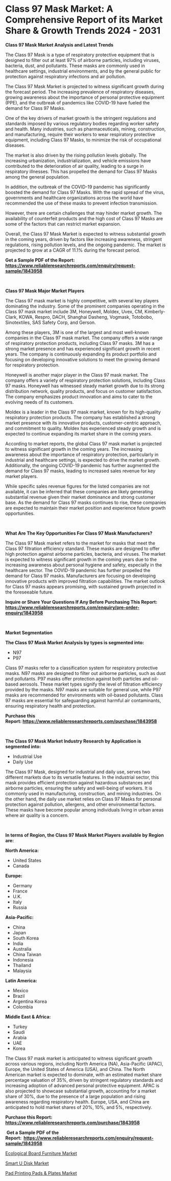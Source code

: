 <p><h1>Class 97 Mask Market: A Comprehensive Report of its Market Share & Growth Trends 2024 - 2031</h1></p><p><strong>Class 97 Mask Market Analysis and Latest Trends</strong></p>
<p><p>The Class 97 Mask is a type of respiratory protective equipment that is designed to filter out at least 97% of airborne particles, including viruses, bacteria, dust, and pollutants. These masks are commonly used in healthcare settings, industrial environments, and by the general public for protection against respiratory infections and air pollution.</p><p>The Class 97 Mask Market is projected to witness significant growth during the forecast period. The increasing prevalence of respiratory diseases, growing awareness about the importance of personal protective equipment (PPE), and the outbreak of pandemics like COVID-19 have fueled the demand for Class 97 Masks. </p><p>One of the key drivers of market growth is the stringent regulations and standards imposed by various regulatory bodies regarding worker safety and health. Many industries, such as pharmaceuticals, mining, construction, and manufacturing, require their workers to wear respiratory protective equipment, including Class 97 Masks, to minimize the risk of occupational diseases.</p><p>The market is also driven by the rising pollution levels globally. The increasing urbanization, industrialization, and vehicle emissions have contributed to the deterioration of air quality, leading to a surge in respiratory illnesses. This has propelled the demand for Class 97 Masks among the general population.</p><p>In addition, the outbreak of the COVID-19 pandemic has significantly boosted the demand for Class 97 Masks. With the rapid spread of the virus, governments and healthcare organizations across the world have recommended the use of these masks to prevent infection transmission.</p><p>However, there are certain challenges that may hinder market growth. The availability of counterfeit products and the high cost of Class 97 Masks are some of the factors that can restrict market expansion.</p><p>Overall, the Class 97 Mask Market is expected to witness substantial growth in the coming years, driven by factors like increasing awareness, stringent regulations, rising pollution levels, and the ongoing pandemic. The market is projected to grow at a CAGR of 11.1% during the forecast period.</p></p>
<p><strong>Get a Sample PDF of the Report:&nbsp; <a href="https://www.reliableresearchreports.com/enquiry/request-sample/1843958">https://www.reliableresearchreports.com/enquiry/request-sample/1843958</a></strong></p>
<p>&nbsp;</p>
<p><strong>Class 97 Mask Major Market Players</strong></p>
<p><p>The Class 97 mask market is highly competitive, with several key players dominating the industry. Some of the prominent companies operating in the Class 97 mask market include 3M, Honeywell, Moldex, Uvex, CM, Kimberly-Clark, KOWA, Respro, DACH, Shanghai Dasheng, Vogmask, Totobobo, Sinotextiles, SAS Safety Corp, and Gerson.</p><p>Among these players, 3M is one of the largest and most well-known companies in the Class 97 mask market. The company offers a wide range of respiratory protection products, including Class 97 masks. 3M has a strong market presence and has experienced significant growth in recent years. The company is continuously expanding its product portfolio and focusing on developing innovative solutions to meet the growing demand for respiratory protection.</p><p>Honeywell is another major player in the Class 97 mask market. The company offers a variety of respiratory protection solutions, including Class 97 masks. Honeywell has witnessed steady market growth due to its strong distribution network, quality products, and focus on customer satisfaction. The company emphasizes product innovation and aims to cater to the evolving needs of its customers.</p><p>Moldex is a leader in the Class 97 mask market, known for its high-quality respiratory protection products. The company has established a strong market presence with its innovative products, customer-centric approach, and commitment to quality. Moldex has experienced steady growth and is expected to continue expanding its market share in the coming years.</p><p>According to market reports, the global Class 97 mask market is projected to witness significant growth in the coming years. The increasing awareness about the importance of respiratory protection, particularly in industrial and healthcare settings, is expected to drive the market growth. Additionally, the ongoing COVID-19 pandemic has further augmented the demand for Class 97 masks, leading to increased sales revenue for key market players.</p><p>While specific sales revenue figures for the listed companies are not available, it can be inferred that these companies are likely generating substantial revenue given their market dominance and strong customer base. As the demand for Class 97 masks continues to rise, these companies are expected to maintain their market position and experience future growth opportunities.</p></p>
<p>&nbsp;</p>
<p><strong>What Are The Key Opportunities For Class 97 Mask Manufacturers?</strong></p>
<p><p>The Class 97 Mask market refers to the market for masks that meet the Class 97 filtration efficiency standard. These masks are designed to offer high protection against airborne particles, bacteria, and viruses. The market is expected to witness significant growth in the coming years due to the increasing awareness about personal hygiene and safety, especially in the healthcare sector. The COVID-19 pandemic has further propelled the demand for Class 97 masks. Manufacturers are focusing on developing innovative products with improved filtration capabilities. The market outlook for Class 97 masks appears promising, with sustained growth projected in the foreseeable future.</p></p>
<p><strong>Inquire or Share Your Questions If Any Before Purchasing This Report: <a href="https://www.reliableresearchreports.com/enquiry/pre-order-enquiry/1843958">https://www.reliableresearchreports.com/enquiry/pre-order-enquiry/1843958</a></strong></p>
<p>&nbsp;</p>
<p><strong>Market Segmentation</strong></p>
<p><strong>The Class 97 Mask Market Analysis by types is segmented into:</strong></p>
<p><ul><li>N97</li><li>P97</li></ul></p>
<p><p>Class 97 masks refer to a classification system for respiratory protective masks. N97 masks are designed to filter out airborne particles, such as dust and pollutants. P97 masks offer protection against both particles and oil-based aerosols. These market types signify the level of filtration efficiency provided by the masks. N97 masks are suitable for general use, while P97 masks are recommended for environments with oil-based pollutants. Class 97 masks are essential for safeguarding against harmful air contaminants, ensuring respiratory health and protection.</p></p>
<p><strong>Purchase this Report:&nbsp;<a href="https://www.reliableresearchreports.com/purchase/1843958">https://www.reliableresearchreports.com/purchase/1843958</a></strong></p>
<p>&nbsp;</p>
<p><strong>The Class 97 Mask Market Industry Research by Application is segmented into:</strong></p>
<p><ul><li>Industrial Use</li><li>Daily Use</li></ul></p>
<p><p>The Class 97 Mask, designed for industrial and daily use, serves two different markets due to its versatile features. In the industrial sector, this mask provides efficient protection against hazardous substances and airborne particles, ensuring the safety and well-being of workers. It is commonly used in manufacturing, construction, and mining industries. On the other hand, the daily use market relies on Class 97 Masks for personal protection against pollution, allergens, and other environmental factors. These masks have become popular among individuals living in urban areas where air quality is a concern.</p></p>
<p>&nbsp;</p>
<p><strong>In terms of Region, the Class 97 Mask Market Players available by Region are:</strong></p>
<p>
    <p> <strong> North America: </strong>
        <ul>
            <li>United States</li>
            <li>Canada</li>
        </ul>
        </p> 
    <p> <strong> Europe: </strong>
        <ul>
            <li>Germany</li>
            <li>France</li>
            <li>U.K.</li>
            <li>Italy</li>
            <li>Russia</li>
        </ul>
        </p> 
    <p> <strong> Asia-Pacific: </strong>
        <ul>
            <li>China</li>
            <li>Japan</li>
            <li>South Korea</li>
            <li>India</li>
            <li>Australia</li>
            <li>China Taiwan</li>
            <li>Indonesia</li>
            <li>Thailand</li>
            <li>Malaysia</li>
        </ul>
        </p> 
    <p> <strong> Latin America: </strong>
        <ul>
            <li>Mexico</li>
            <li>Brazil</li>
            <li>Argentina Korea</li>
            <li>Colombia</li>
        </ul>
        </p> 
    <p> <strong> Middle East & Africa: </strong>
        <ul>
            <li>Turkey</li>
            <li>Saudi</li>
            <li>Arabia</li>
            <li>UAE</li>
            <li>Korea</li>
        </ul>
    </p>
    </p>
<p><p>The Class 97 mask market is anticipated to witness significant growth across various regions, including North America (NA), Asia-Pacific (APAC), Europe, the United States of America (USA), and China. The North American market is expected to dominate, with an estimated market share percentage valuation of 35%, driven by stringent regulatory standards and increasing adoption of advanced personal protective equipment. APAC is also projected to showcase substantial growth, accounting for a market share of 30%, due to the presence of a large population and rising awareness regarding respiratory health. Europe, USA, and China are anticipated to hold market shares of 20%, 10%, and 5%, respectively.</p></p>
<p><strong>Purchase this Report: <a href="https://www.reliableresearchreports.com/purchase/1843958">https://www.reliableresearchreports.com/purchase/1843958</a></strong></p>
<p>&nbsp;<strong>Get a Sample PDF of the Report:&nbsp;&nbsp;<a href="https://www.reliableresearchreports.com/enquiry/request-sample/1843958">https://www.reliableresearchreports.com/enquiry/request-sample/1843958</a></strong></p>
<p><strong></strong></p>
<p><p><a href="https://github.com/dringals/Market-Research-Report-List-2/blob/main/ecological-board-furniture-market.md">Ecological Board Furniture Market</a></p><p><a href="https://github.com/Paul14Anderson63/Market-Research-Report-List-2/blob/main/smart-u-disk-market.md">Smart U Disk Market</a></p><p><a href="https://github.com/tamvrosiya/Market-Research-Report-List-2/blob/main/pad-printing-pads-plates-market.md">Pad Printing Pads & Plates Market</a></p></p>